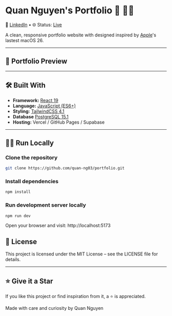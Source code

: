 # Quan Nguyen's Portfolio 🍏 🧑‍💻

📌 [LinkedIn](https://www.linkedin.com/in/quan-nguyen-127650221/) • 🌐 Status: [Live](https://www.quannguyen.dev)

A clean, responsive portfolio website with designed inspired by [Apple](https://www.apple.com/os/macos/)'s lastest macOS 26.

---

## 🎨 Portfolio Preview


---

## 🛠️ Built With

- **Framework:** [React 19](https://react.dev/blog/2024/12/05/react-19)
- **Language:** [JavaScript (ES6+)](https://developer.mozilla.org/en-US/docs/Web/JavaScript)
- **Styling:** [TailwindCSS 4.1](https://tailwindcss.com/docs/installation/using-vite)
- **Database** [PostgreSQL 15.1](https://www.postgresql.org/docs/15/index.html)
- **Hosting:** Vercel / GitHub Pages / Supabase

---

## 🧑‍💻 Run Locally

### Clone the repository

```bash
git clone https://github.com/quan-ng03/portfolio.git
```
### Install dependencies

```bash
npm install
```
### Run development server locally

```bash
npm run dev
```
Open your browser and visit: http://localhost:5173

## 📄 License

This project is licensed under the MIT License – see the LICENSE file for details.

---

## ⭐️ Give it a Star

If you like this project or find inspiration from it, a ⭐️ is appreciated.

Made with care and curiosity by Quan Nguyen

